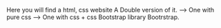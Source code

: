 Here you will find a  html, css website
A Double version of it. 
--> One with pure css 
--> One with css + css Bootstrap library Bootrstrap.
